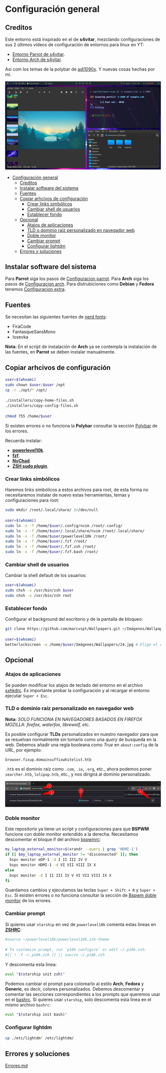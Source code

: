 # Configuración general

## Creditos

Este entorno está inspirado en el de **s4vitar**, mezclando configuraciones de sus 2 últimos vídeos de configuración de entornos para linux en YT:

- [Entorno Parrot de s4vitar](https://www.youtube.com/watch?v=mHLwfI1nHHY).
- [Entorno Arch de s4vitar](https://www.youtube.com/watch?v=fshLf6u8B-w).

Así com los temas de la polybar de [adi1090x](https://github.com/adi1090x/polybar-themes). Y nuevas cosas hechas por mí.

![entorno bspwm-sxhkd + picom + polybar](demo.png)

- [Configuración general](#configuración-general)
  - [Creditos](#creditos)
  - [Instalar software del sistema](#instalar-software-del-sistema)
  - [Fuentes](#fuentes)
  - [Copiar arhcivos de configuración](#copiar-arhcivos-de-configuración)
    - [Crear links simbólicos](#crear-links-simbólicos)
    - [Cambiar shell de usuarios](#cambiar-shell-de-usuarios)
    - [Establecer fondo](#establecer-fondo)
  - [Opcional](#opcional)
    - [Atajos de aplicaciones](#atajos-de-aplicaciones)
    - [TLD o dominio raíz personalizado en navegador web](#tld-o-dominio-raíz-personalizado-en-navegador-web)
    - [Doble monitor](#doble-monitor)
    - [Cambiar prompt](#cambiar-prompt)
    - [Configurar lightdm](#configurar-lightdm)
  - [Errores y soluciones](#errores-y-soluciones)

## Instalar software del sistema

Para **Parrot** siga los pasos de [Configuracion parrot](Configuracion-parrot.md). Para **Arch** siga los pasos de [Configuracion arch](Configuracion-arch.md). Para distrubiciones como **Debian** y **Fedora** tenemos [Configuracion extra](Configuracion-extra.md).

## Fuentes

Se necesitan las siguientes fuentes de [nerd fonts](https://github.com/ryanoasis/nerd-fonts/releases):

- FiraCode
- FantasqueSansMono
- Iosevka

**Nota:** En el script de instalación de **Arch** ya se contempla la instalación de las fuentes, en **Parrot** se deben instalar manualmente.

## Copiar arhcivos de configuración

```bash
user=$(whoami)
sudo chown $user:$user /opt
cp -r ./opt/* /opt/

./installers/copy-home-files.sh
./installers/copy-config-files.sh

chmod 755 /home/$user
```

Si existen errores o no funciona la **Polybar** consultar la sección [Polybar](Errores.md#polybar) de los errores.

Recuerda instalar:

- [**powerlevel10k**](https://github.com/romkatv/powerlevel10k#manual).
- [**fzf**](https://github.com/junegunn/fzf#using-git).
- [**NvChad**](https://nvchad.com/docs/quickstart/install).
- [**ZSH sudo plugin**](https://raw.githubusercontent.com/ohmyzsh/ohmyzsh/master/plugins/sudo/sudo.plugin.zsh).

### Crear links simbólicos

Haremos links simbólicos a estos archivos para root, de esta forma no necesitaremos instalar de nuevo estas herramientas, temas y configuraciones para root:

```bash
sudo mkdir /root/.local/share/ 2>/dev/null

user=$(whoami)
sudo ln -s -f /home/$user/.config/nvim /root/.config/
sudo ln -s -f /home/$user/.local/share/nvim /root/.local/share/
sudo ln -s -f /home/$user/powerlevel10k /root/
sudo ln -s -f /home/$user/.fzf /root/
sudo ln -s -f /home/$user/.fzf.zsh /root/
sudo ln -s -f /home/$user/.fzf.bash /root/
```

### Cambiar shell de usuarios

Cambiar la shell default de los usuarios:

```bash
user=$(whoami)
sudo chsh -s /usr/bin/zsh $user
sudo chsh -s /usr/bin/zsh root
```

### Establecer fondo

Configurar el background del escritorio y de la pantalla de bloqueo:

```bash
git clone https://github.com/marcvspt/Wallpapers.git ~/Imágenes/Wallpapers

user=$(whoami)
betterlockscreen -u /home/$user/Imágenes/Wallpapers/24.jpg # Elige el que más te guste
```

## Opcional

### Atajos de aplicaciones

Se pueden modificar los atajos de teclado del entorno en el archivo [sxhkdrc](config/sxhkd/sxhkdrc). Es importante probar la configuración y al recargar el entorno ejecutar `Super + Esc`.

### TLD o dominio raíz personalizado en navegador web

**Nota:** *SOLO FUNCIONA EN NAVEGADORES BASADOS EN FIREFOX MOZILLA: firefox, waterfox, librewolf, etc.*

Es posible configurar **TLDs** personalizados en nuestro navegador para que se resuelvan normalmente sin tomarlo como una *query* de busqueda en la web. Debemos añadir una regla booleana como *True* en `about:config` de la *URL*, por ejemplo:

```url
browser.fixup.domainsuffixwhitelist.htb
```

`.htb` es el dominio raíz como `.com`, `.io`, `.org`, etc., ahora podemos poner `searcher.htb`, `lolipop.htb`, etc., y nos dirigirá al dominio personalizado.

![TLD o dominio raíz personalizado en navegador web](tld-htb-librewolf.png)

### Doble monitor

Este repositorio ya tiene un script y configuraciones para que **BSPWM** funcione con doble monitor extendido a la derecha. Necesitamos descomentar el bloque if del archivo [bspwmrc](config/bspwm/bspwmrc):

```bash
my_laptop_external_monitor=$(xrandr --query | grep 'HDMI-1')
if [[ $my_laptop_external_monitor != *disconnected* ]]; then
  bspc monitor eDP-1 -d I II III IV V
  bspc monitor HDMI-1 -d VI VII VIII IX X
else
  bspc monitor -d I II III IV V VI VII VIII IX X
fi
```

Guardamos cambios y ejecutamos las teclas `Super + Shift + R` y `Super + Esc`. Si existen errores o no funciona consultar la sección de [Bspwm doble monitor](Errores.md#bspwm-doble-monitor) de los errores.

### Cambiar prompt

Si quieres usar `starship` en vez de `powerlevel10k` comenta estas lineas en [**ZSHRC**](.zshrc):

```zsh
#source ~/powerlevel10k/powerlevel10k.zsh-theme

# To customize prompt, run `p10k configure` or edit ~/.p10k.zsh.
#[[ ! -f ~/.p10k.zsh ]] || source ~/.p10k.zsh
```

Y descomenta esta linea:

```zsh
eval "$(starship init zsh)"
```

Podemos cambiar el prompt para colorearlo al estilo **Arch**, **Fedora** y **Generic**, es decir, colores personalizados. Debemos descomentar y comentar las secciones correspondientes a los prompts que queremos usar en el [bashrc](home/bashrc). Si quieres usar `starship`, solo descomenta esta linea en el mismo archivo `bashrc`:

```bash
eval "$(starship init bash)"
```

### Configurar lightdm

```bash
cp ./etc/lightdm* /etc/lightdm/
```

## Errores y soluciones

[Errores.md](Errores.md)
